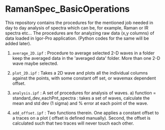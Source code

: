 # RamanSpec_BasicOperations
This repository contains the procedures for the mentioned job needed in day to day analysis of spectra which can be, for example, Raman or IR spectra etc... The procedures are for analyzing raw data (x,y columns) of data loaded in Igor-Pro application. (Python codes for the same will be added later).

1. `average_2D.ipf` : Procedure to average selected 2-D waves in a folder keep the averaged data in the 'averaged data' folder. More than one 2-D wave maybe selected.

2. `plot_2D.ipf` : Takes a 2D wave and plots all the individual columns against the points, with some constant off set, or wavemax dependent offset. 

3. `analysis.ipf` : A set of procedures for analysis of waves.
  a) function = standard_dev_eachPnt_spectra : takes a set of waves, calculate the mean and std dev (1 sigma) and % error at each point of the wave.
  
4. `add_offset.ipf` : Two functions therein. One applies a constant offset to a traces on a plot ( offset is defined manually). Second, the offset is calculated such that two traces will never touch each other.
